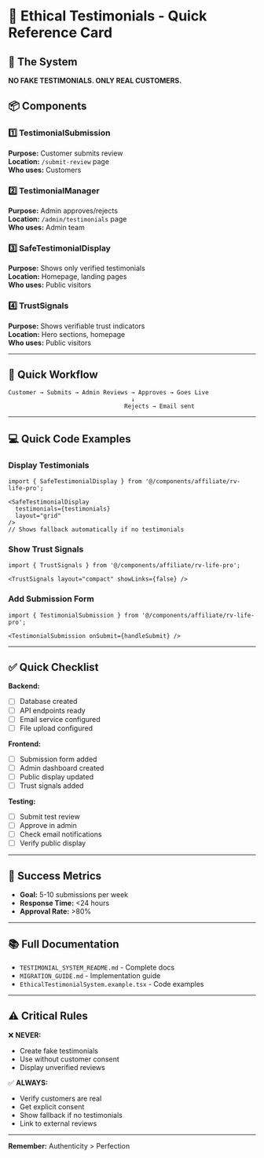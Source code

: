 # 🚀 Ethical Testimonials - Quick Reference Card

## 🎯 The System

**NO FAKE TESTIMONIALS. ONLY REAL CUSTOMERS.**

## 📦 Components

### 1️⃣ TestimonialSubmission
**Purpose:** Customer submits review  
**Location:** `/submit-review` page  
**Who uses:** Customers

### 2️⃣ TestimonialManager  
**Purpose:** Admin approves/rejects  
**Location:** `/admin/testimonials` page  
**Who uses:** Admin team

### 3️⃣ SafeTestimonialDisplay
**Purpose:** Shows only verified testimonials  
**Location:** Homepage, landing pages  
**Who uses:** Public visitors

### 4️⃣ TrustSignals
**Purpose:** Shows verifiable trust indicators  
**Location:** Hero sections, homepage  
**Who uses:** Public visitors

---

## 🔄 Quick Workflow

```
Customer → Submits → Admin Reviews → Approves → Goes Live
                                   ↓
                                 Rejects → Email sent
```

---

## 💻 Quick Code Examples

### Display Testimonials
```tsx
import { SafeTestimonialDisplay } from '@/components/affiliate/rv-life-pro';

<SafeTestimonialDisplay 
  testimonials={testimonials}
  layout="grid"
/>
// Shows fallback automatically if no testimonials
```

### Show Trust Signals
```tsx
import { TrustSignals } from '@/components/affiliate/rv-life-pro';

<TrustSignals layout="compact" showLinks={false} />
```

### Add Submission Form
```tsx
import { TestimonialSubmission } from '@/components/affiliate/rv-life-pro';

<TestimonialSubmission onSubmit={handleSubmit} />
```

---

## ✅ Quick Checklist

**Backend:**
- [ ] Database created
- [ ] API endpoints ready
- [ ] Email service configured
- [ ] File upload configured

**Frontend:**
- [ ] Submission form added
- [ ] Admin dashboard created
- [ ] Public display updated
- [ ] Trust signals added

**Testing:**
- [ ] Submit test review
- [ ] Approve in admin
- [ ] Check email notifications
- [ ] Verify public display

---

## 🎯 Success Metrics

- **Goal:** 5-10 submissions per week
- **Response Time:** <24 hours
- **Approval Rate:** >80%

---

## 📚 Full Documentation

- `TESTIMONIAL_SYSTEM_README.md` - Complete docs
- `MIGRATION_GUIDE.md` - Implementation guide
- `EthicalTestimonialSystem.example.tsx` - Code examples

---

## ⚠️ Critical Rules

❌ **NEVER:**
- Create fake testimonials
- Use without customer consent
- Display unverified reviews

✅ **ALWAYS:**
- Verify customers are real
- Get explicit consent
- Show fallback if no testimonials
- Link to external reviews

---

**Remember:** Authenticity > Perfection
